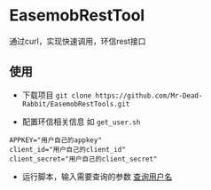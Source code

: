# EasemobRestTool
通过curl，实现快速调用，环信rest接口

## 使用

* 下载项目
`git clone https://github.com/Mr-Dead-Rabbit/EasemobRestTools.git`

* 配置环信相关信息
如 `get_user.sh`
```
APPKEY="用户自己的appkey"
client_id="用户自己的client_id"
client_secret="用户自己的client_secret"
```

* 运行脚本，输入需要查询的参数
[查询用户名](https://pic1.zhimg.com/80/v2-4a465ccc95ad069c9c8cdb16c0721e5c_1440w.png)


